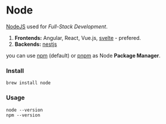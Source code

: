 # Node
[NodeJS](https://nodejs.org/en/) used for _Full-Stack Development_.

1. **Frontends:** Angular, React, Vue.js, [svelte](https://svelte.dev) - prefered. 
2. **Backends:** [nestjs](https://nestjs.com)

you can use [npm](./npm.md) (default) or [pnpm](./pnpm.md) as Node **Package Manager**.

### Install

```shell
brew install node
```

### Usage

```shell
node --version
npm --version
```